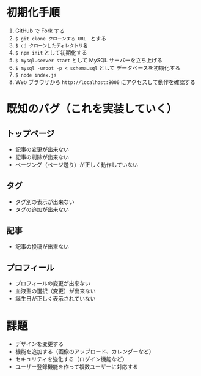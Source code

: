 # 初期化手順
1. GitHub で Fork する
1. `$ git clone クローンする URL ` とする
1. `$ cd クローンしたディレクトリ名`
1. `$ npm init` として初期化する
1. `$ mysql.server start` として MySQL サーバーを立ち上げる
1. `$ mysql -uroot -p < schema.sql` として データベースを初期化する 
1. `$ node index.js`
1. Web ブラウザから `http://localhost:8000` にアクセスして動作を確認する

# 既知のバグ（これを実装していく）
## トップページ
+ 記事の変更が出来ない
+ 記事の削除が出来ない
+ ページング（ページ送り）が正しく動作していない
## タグ
+ タグ別の表示が出来ない
+ タグの追加が出来ない
## 記事
+ 記事の投稿が出来ない
## プロフィール
+ プロフィールの変更が出来ない
+ 血液型の選択（変更）が出来ない
+ 誕生日が正しく表示されていない

# 課題
+ デザインを変更する
+ 機能を追加する（画像のアップロード、カレンダーなど）
+ セキュリティを強化する（ログイン機能など）
+ ユーザー登録機能を作って複数ユーザーに対応する
